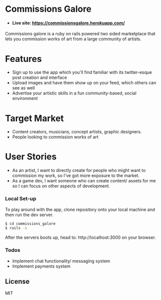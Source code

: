 # Commissions Galore

* #### Live site: https://commissionsgalore.herokuapp.com/

Commissions galore is a ruby on rails powered two sided marketplace that lets you commission works of art from a large community of artists. 

# Features

  - Sign up to use the app which you'll find familiar with its twitter-esque post creation and interface
  - Upload images and have them show up on your feed, which others can see as well
  - Advertise your artistic skills in a fun community-based, social environment 


# Target Market
* Content creators, musicians, concept artists, graphic designers.
* People looking to commission works of art

# User Stories
* As an artist, I want to directly create for people who might want to commission my work, so I've got more exposure to the market.
* As a game dev, I want someone who can create content/ assets for me so I can focus on other aspects of development.


### Local Set-up

To play around with the app, clone repository onto your local machine and then run the dev server.

```sh
$ cd commissions_galore
$ rails -s
```
After the servers boots up, head to: http://localhost:3000 on your browser.


### Todos

 - Implement chat functionality/ messaging system
 - Implement payments system

License
----

MIT
